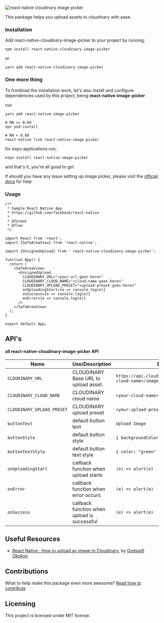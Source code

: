 ![react native cloudinary image picker](assets/art.gif)

 This package helps you upload assets to cloudinary with ease.

### Installation  

Add react-native-cloudinary-image-picker to your project by running;

```
npm install react-native-cloudinary-image-picker 
```

or

```
yarn add react-native-cloudinary-image-picker
```

### **One more thing**

To frontload the installation work, let's also install and configure dependencies used by this project, being **react-native-image-picker**

run

```
yarn add react-native-image-picker

# RN >= 0.60
npx pod-install

# RN < 0.60
react-native link react-native-image-picker
```

for expo applications run;

```
expo install react-native-image-picker
```

and that's it, you're all good to go!

If should you have any issue setting up image picker, please visit the [official docs](https://github.com/react-native-community/react-native-image-picker) for help

### Usage

```
/**
 * Sample React Native App
 * https://github.com/facebook/react-native
 *
 * @format
 * @flow
 */

import React from 'react';
import {SafeAreaView} from 'react-native';

import {UnsignedUpload} from ' react-native-cloudinary-image-picker';

function App() {
  return (
    <SafeAreaView>
      <UnsignedUpload
        CLOUDINARY_URL="<your-url-goes-here>"
        CLOUDINARY_CLOUD_NAME="<cloud-name-goes-here>"
        CLOUDINARY_UPLOAD_PRESET="<upload-preset-goes-here>"
        onUploadingStart={e => console.log(e)}
        onSuccess={e => console.log(e)}
        onError={e => console.log(e)}
      />
    </SafeAreaView>
  );
}
 
export default App;

```



## API's

#### all react-native-cloudinary-image-picker API

| Name                       | Use/Description                             | Extra                                                            | Type 
| -------------------------- | ------------------------------------------- | -----------------------------------------------------------------|-----------------------
| `CLOUDINARY_URL`           | CLOUDINARY Base URL to upload asset.        | `https://api.cloudinary.com/v1_1/<your-cloud-name>/image/upload` | String
| `CLOUDINARY_CLOUD_NAME`    | CLOUDINARY cloud name                       | `<your-cloud-name>`                                              | String
| `CLOUDINARY_UPLOAD_PRESET` | CLOUDINARY upload preset                    | `<your-upload-preset>`                                           | String
| `buttonText`               | default button text                         | `Upload Image`                                                   | String
| `buttonStyle`              | default button style                        | `{ backgroundColor: "red", width: 100 }`                         | Object
| `buttonTextStyle`          | default button text style                   | `{ color: "green" }`                                             | Object
| `onUploadingStart`         | callback function when upload starts        | `(e) => alert(e)`                                                | Function
| `onError`                  | callback function when error occurs         | `(e) => alert(e)`                                                | Function
| `onSuccess`                | callback function when upload is successful | `(e) => alert(e)`                                                | Function



## Useful Resources

- [React Native : How to upload an image to Cloudinary.](https://medium.com/react-native-nigeria/react-native-how-to-upload-an-image-to-cloudinary-da3693f0ae61)  by [Godswill Okokon](https://twitter.com/Godswillokokon) 

## Contributions

What to help make this package even more awesome? [Read how to contribute](https://github.com/react-native-nigeria-community/react-native-cloudinary-image-picker/blob/master/contribution.md)

## Licensing

This project is licensed under MIT license.



###   